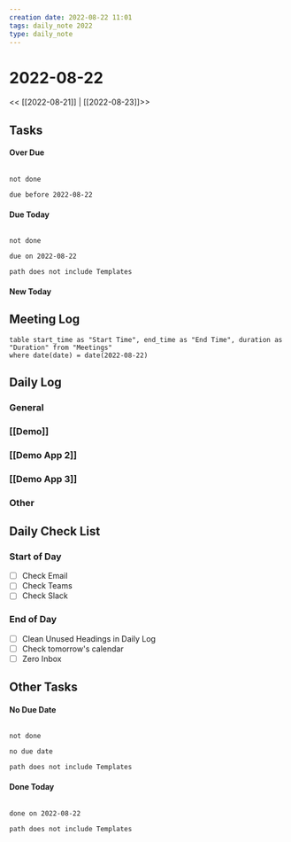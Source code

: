 ```yaml
---
creation date: 2022-08-22 11:01
tags: daily_note 2022
type: daily_note
---
```

# 2022-08-22
<< [[2022-08-21]] | [[2022-08-23]]>>

## Tasks

#### Over Due
```tasks

not done

due before 2022-08-22

```

#### Due Today
```tasks

not done

due on 2022-08-22

path does not include Templates

```

#### New Today



## Meeting Log

```dataview
table start_time as "Start Time", end_time as "End Time", duration as "Duration" from "Meetings"
where date(date) = date(2022-08-22)
```
## Daily Log

### General


### [[Demo]]

### [[Demo App 2]]

### [[Demo App 3]]

### Other

## Daily Check List

### Start of Day
- [ ] Check Email
- [ ] Check Teams
- [ ] Check Slack

### End of Day
- [ ] Clean Unused Headings in Daily Log
- [ ] Check tomorrow's calendar
- [ ] Zero Inbox

## Other Tasks

#### No Due Date
```tasks

not done

no due date

path does not include Templates

```

#### Done Today

```tasks

done on 2022-08-22

path does not include Templates

```
